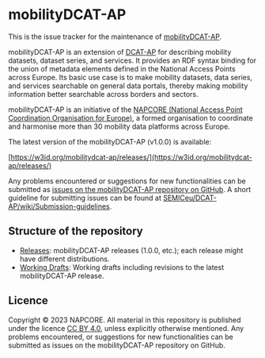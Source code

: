 # mobilityDCAT-AP

This is the issue tracker for the maintenance of [mobilityDCAT-AP](https://napcore.eu/providing-a-baseline-for-a-new-metadata-scheme-for-european-naps/).

mobilityDCAT-AP is an extension of [DCAT-AP](https://joinup.ec.europa.eu/solution/dcat-application-profile-data-portals-europe) for describing mobility datasets, dataset series, and services. It provides an RDF syntax binding for the union of metadata elements defined in the National Access Points across Europe. Its basic use case is to make mobility datasets, data series, and services searchable on general data portals, thereby making mobility information better searchable across borders and sectors.

mobilityDCAT-AP is an initiative of the [NAPCORE (National Access Point Coordination Organisation for Europe)](https://napcore.eu/), a formed organisation to coordinate and harmonise more than 30 mobility data platforms across Europe.

The latest version of the mobilityDCAT-AP (v1.0.0) is available:

[https://w3id.org/mobilitydcat-ap/releases/](https://w3id.org/mobilitydcat-ap/releases/)

Any problems encountered or suggestions for new functionalities can be submitted as [issues on the mobilityDCAT-AP repository on GitHub](https://github.com/mobilityDCAT-AP/mobilityDCAT-AP/issues). A short guideline for submitting issues can be found at [SEMICeu/DCAT-AP/wiki/Submission-guidelines](https://github.com/SEMICeu/DCAT-AP/wiki/Submission-guidelines).

## Structure of the repository

- [Releases](./releases/): mobilityDCAT-AP releases (1.0.0, etc.); each release might have different distributions.
- [Working Drafts](./drafts/): Working drafts including revisions to the latest mobilityDCAT-AP release.

<!---
## Implementations

- [GeoDCAT-AP XSLT & API](https://github.com/SEMICeu/iso-19139-to-dcat-ap): Reference XSLT-based implementation and API
- [CSW-4-Web](https://github.com/SEMICeu/csw-4-web): A proof-of-concept API to expose CSW endpoints in a Web-friendly way, making use of an extended and ad hoc version of the GeoDCAT-AP XSLT & API.
- [EPSG to RDF XSLT](https://github.com/SEMICeu/epsg-to-rdf): Proof of concept for the RDF representation of the [OGC EPSG register of coordinate reference systems](http://www.opengis.net/def/crs/EPSG/0/), extending the RDF mappings for reference systems defined in GeoDCAT-AP.

Additional mobilityDCAT-AP implementations are documented in the [dedicated page on Joinup](https://joinup.ec.europa.eu/collection/semantic-interoperability-community-semic/solution/geodcat-application-profile-data-portals-europe/document/geodcat-ap-implementations). -->

## Licence
Copyright © 2023 NAPCORE. All material in this repository is published under the licence [CC BY 4.0](https://creativecommons.org/licenses/by/4.0/), unless explicitly otherwise mentioned. Any problems encountered, or suggestions for new functionalities can be submitted as issues on the mobilityDCAT-AP repository on GitHub.
